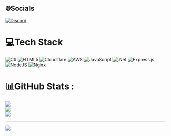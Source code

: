 
## 🌐Socials
[![Discord](https://img.shields.io/badge/Discord-%237289DA.svg?logo=discord&logoColor=white)](htttps://discord.gg/dQPjW57sbm) 

# 💻Tech Stack
![C#](https://img.shields.io/badge/c%23-%23239120.svg?style=for-the-badge&logo=c-sharp&logoColor=white) ![HTML5](https://img.shields.io/badge/html5-%23E34F26.svg?style=for-the-badge&logo=html5&logoColor=white) ![Cloudflare](https://img.shields.io/badge/Cloudflare-F38020?style=for-the-badge&logo=Cloudflare&logoColor=white) ![AWS](https://img.shields.io/badge/AWS-%23FF9900.svg?style=for-the-badge&logo=amazon-aws&logoColor=white) ![JavaScript](https://img.shields.io/badge/javascript-%23323330.svg?style=for-the-badge&logo=javascript&logoColor=%23F7DF1E) ![.Net](https://img.shields.io/badge/.NET-5C2D91?style=for-the-badge&logo=.net&logoColor=white) ![Express.js](https://img.shields.io/badge/express.js-%23404d59.svg?style=for-the-badge&logo=express&logoColor=%2361DAFB) ![NodeJS](https://img.shields.io/badge/node.js-6DA55F?style=for-the-badge&logo=node.js&logoColor=white) ![Nginx](https://img.shields.io/badge/nginx-%23009639.svg?style=for-the-badge&logo=nginx&logoColor=white)
# 📊GitHub Stats :
![](https://github-readme-stats.vercel.app/api?username=Edward7s&theme=tokyonight&hide_border=true&include_all_commits=true&count_private=true)<br/>
![](https://github-readme-streak-stats.herokuapp.com/?user=Edward7s&theme=tokyonight&hide_border=true)<br/>
![](https://github-readme-stats.vercel.app/api/top-langs/?username=Edward7s&theme=tokyonight&hide_border=true&include_all_commits=true&count_private=true&layout=compact)

---
[![](https://visitcount.itsvg.in/api?id=Edward7s&icon=0&color=1)](https://visitcount.itsvg.in)
